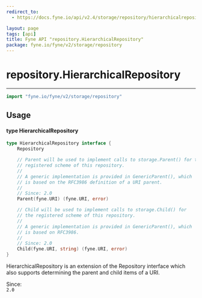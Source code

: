 ```yaml
---
redirect_to:
  - https://docs.fyne.io/api/v2.4/storage/repository/hierarchicalrepository

layout: page
tags: [api]
title: Fyne API "repository.HierarchicalRepository"
package: fyne.io/fyne/v2/storage/repository
---
```

# repository.HierarchicalRepository
---

```go
import "fyne.io/fyne/v2/storage/repository"
```

## Usage

#### type HierarchicalRepository

```go
type HierarchicalRepository interface {
	Repository

	// Parent will be used to implement calls to storage.Parent() for the
	// registered scheme of this repository.
	//
	// A generic implementation is provided in GenericParent(), which
	// is based on the RFC3986 definition of a URI parent.
	//
	// Since: 2.0
	Parent(fyne.URI) (fyne.URI, error)

	// Child will be used to implement calls to storage.Child() for
	// the registered scheme of this repository.
	//
	// A generic implementation is provided in GenericParent(), which
	// is based on RFC3986.
	//
	// Since: 2.0
	Child(fyne.URI, string) (fyne.URI, error)
}
```

HierarchicalRepository is an extension of the Repository interface which also supports determining the parent and child items of a URI.


<div class="since">Since: <code>
2.0</code></div>
